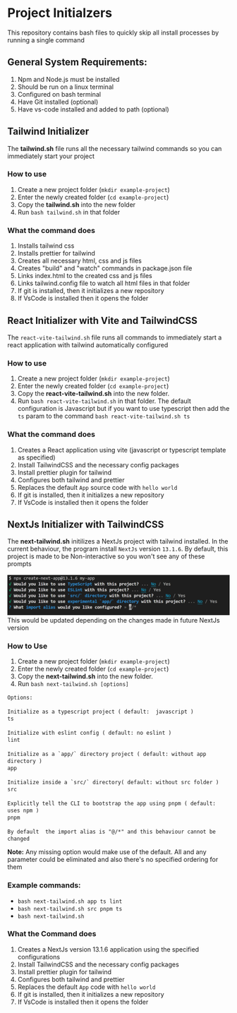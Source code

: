 # Project Initialzers

This repository contains bash files to quickly skip all install processes by running a single command

## General System Requirements:

1. Npm and Node.js must be installed
2. Should be run on a linux terminal
3. Configured on bash terminal
4. Have Git installed (optional)
5. Have vs-code installed and added to path (optional)

## Tailwind Initializer

The **tailwind.sh** file runs all the necessary tailwind commands so you can immediately start your project

### How to use

1. Create a new project folder (`mkdir example-project`)
2. Enter the newly created folder (`cd example-project`)
3. Copy the **tailwind.sh** into the new folder
4. Run `bash tailwind.sh` in that folder

### What the command does

1. Installs tailwind css
2. Installs prettier for tailwind
3. Creates all necessary html, css and js files
4. Creates "build" and "watch" commands in package.json file
5. Links index.html to the created css and js files
6. Links tailwind.config file to watch all html files in that folder
7. If git is installed, then it initializes a new repository
8. If VsCode is installed then it opens the folder

## React Initializer with Vite and TailwindCSS

The `react-vite-tailwind.sh` file runs all commands to immediately start a react application with tailwind automatically configured

### How to use

1. Create a new project folder (`mkdir example-project`)
2. Enter the newly created folder (`cd example-project`)
3. Copy the **react-vite-tailwind.sh** into the new folder.
4. Run `bash react-vite-tailwind.sh` in that folder.
   The default configuration is Javascript but if you want to use typescript then add the `ts` param to the command
   `bash react-vite-tailwind.sh ts`

### What the command does

1. Creates a React application using vite (javascript or typescript template as specified)
2. Install TailwindCSS and the necessary config packages
3. Install prettier plugin for tailwind
4. Configures both tailwind and prettier
5. Replaces the default `App` source code with `hello world`
6. If git is installed, then it initializes a new repository
7. If VsCode is installed then it opens the folder

## NextJs Initializer with TailwindCSS

The **next-tailwind.sh** initilizes a NextJs project with tailwind installed. In the current behaviour, the program install `NextJs` version `13.1.6`. <!-- This is because it has been designed to work properly to by-pass the CLI prompts of this version.--> By default, this project is made to be Non-interactive so you won't see any of these prompts <br><br>
<img src="./next-prompt.png" alt="Next 13.1.6 CLI Prompt"/>
This would be updated depending on the changes made in future NextJs version

### How to Use

1. Create a new project folder (`mkdir example-project`)
2. Enter the newly created folder (`cd example-project`)
3. Copy the **next-tailwind.sh** into the new folder.
4. Run `bash next-tailwind.sh [options]`

```
Options:

Initialize as a typescript project ( default:  javascript )
ts

Initialize with eslint config ( default: no eslint )
lint

Initialize as a `app/` directory project ( default: without app directory )
app

Initialize inside a `src/` directory( default: without src folder )
src

Explicitly tell the CLI to bootstrap the app using pnpm ( default: uses npm )
pnpm

By default  the import alias is "@/*" and this behaviour cannot be changed
```

**Note:** Any missing option would make use of the default. All and any parameter could be eliminated and also there's no specified ordering for them

### Example commands:

- `bash next-tailwind.sh app ts lint`
- `bash next-tailwind.sh src pnpm ts`
- `bash next-tailwind.sh `

### What the Command does

1. Creates a NextJs version 13.1.6 application using the specified configurations
2. Install TailwindCSS and the necessary config packages
3. Install prettier plugin for tailwind
4. Configures both tailwind and prettier
5. Replaces the default `App` code with `hello world`
6. If git is installed, then it initializes a new repository
7. If VsCode is installed then it opens the folder

